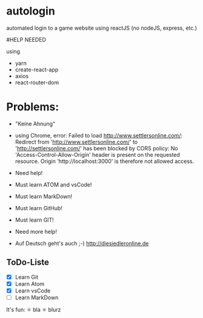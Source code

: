 # autologin
automated login to a game website using reactJS
(no nodeJS, express, etc.)

#HELP NEEDED

using
- yarn
- create-react-app
- axios
- react-router-dom

Problems:
=========

- "Keine Ahnung"

- using Chrome,
error:
Failed to load http://www.settlersonline.com/:
Redirect from 'http://www.settlersonline.com/' to 'http://settlersonline.com/' has been blocked by CORS policy:
No 'Access-Control-Allow-Origin' header is present on the requested resource.
Origin 'http://localhost:3000' is therefore not allowed access.

- Need help!

- Must learn ATOM and vsCode!
- Must learn MarkDown!
- Must learn GitHub!
- Must learn GIT!
- Need more help!

- Auf Deutsch geht's auch ;-)
  http://diesiedleronline.de

##  ToDo-Liste

  - [x] Learn Git
  - [x] Learn Atom
  - [x] Learn vsCode
  - [ ] Learn MarkDown

<!-- 
  - ☑ Learn Git
  - ☑Learn Atom
  - ☑Learn vsCode
  - &#9752; Learn MarkDown -->


It's fun:
&#9883;   bla
&#x269B;  blurz
